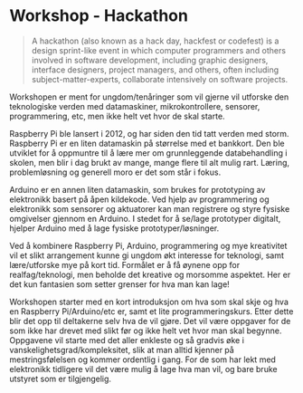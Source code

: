 # Workshop - Hackathon

> A hackathon (also known as a hack day, hackfest or codefest) is a design sprint-like event in which computer programmers and others involved in software development, including graphic designers, interface designers, project managers, and others, often including subject-matter-experts, collaborate intensively on software projects.

Workshopen er ment for ungdom/tenåringer som vil gjerne vil utforske den teknologiske verden med datamaskiner, mikrokontrollere, sensorer, programmering, etc, men ikke helt vet hvor de skal starte.

Raspberry Pi ble lansert i 2012, og har siden den tid tatt verden med storm. Raspberry Pi er en liten datamaskin på størrelse med et bankkort. Den ble utviklet for å oppmuntre til å lære mer om grunnleggende databehandling i skolen, men blir i dag brukt av mange, mange flere til alt mulig rart. Læring, problemløsning og generell moro er det som står i fokus.

Arduino er en annen liten datamaskin, som brukes for prototyping av elektronikk basert på åpen kildekode. Ved hjelp av programmering og elektronikk som sensorer og aktuatorer kan man registrere og styre fysiske omgivelser gjennom en Arduino. I stedet for å se/lage prototyper digitalt, hjelper Arduino med å lage fysiske prototyper/løsninger.

Ved å kombinere Raspberry Pi, Arduino, programmering og mye kreativitet vil et slikt arrangement kunne gi ungdom økt interesse for teknologi, samt lære/utforske mye på kort tid. Formålet er å få øynene opp for realfag/teknologi, men beholde det kreative og morsomme aspektet. Her er det kun fantasien som setter grenser for hva man kan lage!

Workshopen starter med en kort introduksjon om hva som skal skje og hva en Raspberry Pi/Arduino/etc er, samt et lite programmeringskurs. Etter dette blir det opp til deltakerne selv hva de vil gjøre. Det vil være oppgaver for de som ikke har drevet med slikt før og ikke helt vet hvor man skal begynne. Oppgavene vil starte med det aller enkleste og så gradvis øke i vanskelighetsgrad/kompleksitet, slik at man alltid kjenner på mestringsfølelsen og kommer ordentlig i gang. For de som har lekt med elektronikk tidligere vil det være mulig å lage hva man vil, og bare bruke utstyret som er tilgjengelig.
